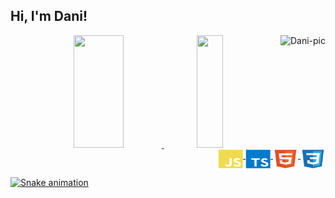 ## Hi, I'm Dani! 

<div align="center">
  
  <a href="https://github.com/iloveyellowcakes">
  <img align="" height="180em" width="40%" src="https://github-readme-stats.vercel.app/api?username=iloveyellowcakes&show_icons=true&theme=dracula&include_all_commits=true&count_private=true"/>
  <img  height="180em" width="29%" src="https://github-readme-stats.vercel.app/api/top-langs/?username=iloveyellowcakes&layout=compact&/&theme=dracula">

   
  <img align="right" alt="Dani-pic" height="180em" style="" src="https://cdn.discordapp.com/attachments/521831302672941068/923345022290628608/download20211203193341.png?width=676&height=676">
    

</div>
  
<div align="right"> 
 
  <img align="top" alt="Js" height="30" width="40" src="https://raw.githubusercontent.com/devicons/devicon/master/icons/javascript/javascript-plain.svg">
  <img align="top" alt="Ts" height="30" width="40" src="https://raw.githubusercontent.com/devicons/devicon/master/icons/typescript/typescript-plain.svg">
  <img align="top" alt="HTML" height="30" width="40" src="https://raw.githubusercontent.com/devicons/devicon/master/icons/html5/html5-original.svg">
  <img align="top" alt="CSS" height="30" width="40" src="https://raw.githubusercontent.com/devicons/devicon/master/icons/css3/css3-original.svg">
  <!-- <a href="https://www.linkedin.com/in/danielle--alves" target="_blank"><img src="https://img.shields.io/badge/-LinkedIn-%230077B5?style=for-the-badge&logo=linkedin&logoColor=white" target="_blank"></a> -->
</div> 

 
  
   ![Snake animation](https://github.com/iloveyellowcakes/iloveyellowcakes/blob/output/github-contribution-grid-snake.svg)
